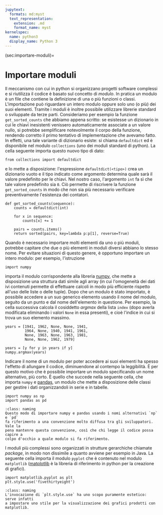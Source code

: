 ```yaml
---
jupytext:
  formats: md:myst
  text_representation:
    extension: .md
    format_name: myst
kernelspec:
  name: python3
  display_name: Python 3
---
```


(sec:importare-moduli)=
# Importare moduli

Il meccanismo con cui in python si organizzano progetti software complessi e si
riutilizza il codice è basato sul concetto di _modulo_. In pratica un modulo è
un file che contiene la definizione di una o più funzioni o classi.
L'importazione può riguardare un intero modulo oppure solo uno (o più) dei suoi
elementi. Tramite i moduli è inoltre possibile utilizzare librerie standard o
sviluppate da terze parti. Consideriamo per esempio la funzione
`get_sorted_counts` che abbiamo appena scritto: se esistesse un dizionario in
cui le chiavi inesistenti venissero automaticamente associate a un valore
nullo, si potrebbe semplificare notevolmente il corpo della funzione, rendendo
corretto il primo tentativo di implementazione che avevamo fatto. In effetti,
una tale variante di dizionario esiste: si chiama `defaultdict` ed è
disponibile nel modulo `collections` (uno dei moduli standard di python). La
cella seguente importa questo nuovo tipo di dato:

```{code-cell} ipython3
from collections import defaultdict
```

e lo mette a disposizione: l'espressione `defaultdict(<tipo>)` crea un
dizionario vuoto e il tipo indicato come argomento determina quale sarà il
valore predefinito per le chiavi. Nel nostro caso, l'argomento `int` fa sì che
tale valore predefinito sia `0`. Ciò permette di riscrivere la funzione
`get_sorted_counts` in modo che non sia più necessario verificare
preventivamente l'esistenza dei contatori.

```{code-cell} ipython3
def get_sorted_counts(sequence):
    counts = defaultdict(int)

    for x in sequence:
        counts[x] += 1

    pairs = counts.items()
    return sorted(pairs, key=lambda p:p[1], reverse=True)
```

Quando è necessario importare molti elementi da uno o più moduli, potrebbe
capitare che due o più elementi in moduli diversi abbiano lo stesso nome. Per
evitare situazioni di questo genere, è opportuno importare un intero modulo:
per esempio, l'istruzione

```{code-cell} ipython3
import numpy
```

importa il modulo corrispondente alla libreria [numpy](http://www.numpy.org),
che mette a disposizione una struttura dati simile agli array (in cui
  l'omogeneità dei dati ivi contenuti permette di effettuare calcoli in modo
  più efficiente rispetto all'uso delle liste o delle tuple). Dopo che un
  modulo è stato importato, è possibile accedere a un suo generico elemento
  usando il nome del modulo, seguito da un punto e dal nome dell'elemento in
  questione. Per esempio, la cella successiva calcola il cosiddetto _argmax_
  della lista `index` (dopo averla modificata eliminando i valori `None` in
    essa presenti), e cioè l'indice in cui si trova un suo elemento massimo.

```{code-cell} ipython3
years = [1941, 1962, None, None, 1941,
         1964, None, 1940, 1941, 1961,
         None, 1963, None, 1963, 1981,
         None, None, 1962, 1979]

years = [y for y in years if y]
numpy.argmax(years)
```

Indicare il nome di un modulo per poter accedere ai suoi elementi ha spesso
l'effetto di allungare il codice, diminuendone al contempo la leggibilità. È
per questo motivo che è possibile importare un modulo specificando un nome
alternativo, più corto. È quello che succede nella seguente cella, che importa
`numpy` e [pandas](http://pandas.pydata.org), un modulo che mette a
disposizione delle classi per gestire i dati organizzandoli in serie e in
tabelle.

```{code-cell} ipython3
import numpy as np
import pandas as pd
```

```{admonition} Nomenclatura
:class: naming
Questo modo di importare numpy e pandas usando i nomi alternativi `np` e `pd`
fa riferimento a una convenzione molto diffusa tra gli sviluppatori. Vale la
pena mantenre questa convenzione, così che chi legge il codice possa capire a
colpo d'occhio a quale modulo si fa riferimento.
```

I moduli più complessi sono organizzati in strutture gerarchiche chiamate
_package_, in modo non dissimile a quanto avviene per esempio in Java. La
seguente cella importa il modulo `pyplot` che è contenuto nel modulo
`matplotlib` ([matplotlib](http://matplotlib.org) è la libreria di riferimento
in python per la creazione di grafici).

```{code-cell} ipython3
import matplotlib.pyplot as plt
plt.style.use('fivethirtyeight')
```

```{admonition} Nomenclatura
:class: naming
L'invocazione di `plt.style.use` ha uno scopo puramente estetico: serve infatti
a impostare uno stile per la visualizzazione dei grafici prodotti con
matplotlib.
```
